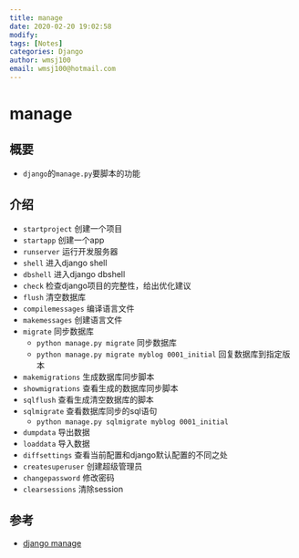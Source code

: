 ```yaml
---
title: manage
date: 2020-02-20 19:02:58
modify: 
tags: [Notes]
categories: Django
author: wmsj100
email: wmsj100@hotmail.com
---
```


# manage

## 概要

- `django`的`manage.py`要脚本的功能

## 介绍

- `startproject` 创建一个项目
- `startapp` 创建一个app
- `runserver` 运行开发服务器
- `shell` 进入django shell
- `dbshell` 进入django dbshell
- `check` 检查django项目的完整性，给出优化建议
- `flush` 清空数据库
- `compilemessages` 编译语言文件
- `makemessages` 创建语言文件
- `migrate` 同步数据库
	- `python manage.py migrate` 同步数据库
	- `python manage.py migrate myblog 0001_initial` 回复数据库到指定版本
- `makemigrations` 生成数据库同步脚本
- `showmigrations` 查看生成的数据库同步脚本
- `sqlflush` 查看生成清空数据库的脚本
- `sqlmigrate` 查看数据库同步的sql语句  
	- `python manage.py sqlmigrate myblog 0001_initial`
- `dumpdata` 导出数据
- `loaddata` 导入数据
- `diffsettings` 查看当前配置和django默认配置的不同之处
- `createsuperuser` 创建超级管理员
- `changepassword` 修改密码
- `clearsessions` 清除session

## 参考

- [django manage](https://www.django.cn/article/show-26.html)
